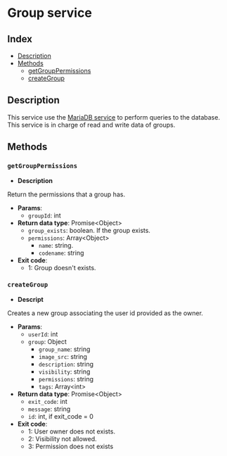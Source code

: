 # Group service

## Index

* [Description](#Description)
* [Methods](#Methods)
  * [getGroupPermissions](#getGroupPermissions)
  * [createGroup](#createGroup)

## Description

This service use the [MariaDB service](MARIADB.md) to perform queries to the database. This service is in charge of
read and write data of groups.

## Methods

### `getGroupPermissions`

* **Description**

Return the permissions that a group has.

* **Params**:
  * `groupId`: int
* **Return data type**: Promise\<Object>
  * `group_exists`: boolean. If the group exists.
  * `permissions`: Array\<Object>
    * `name`: string.
    * `codename`: string
* **Exit code**:
  * 1: Group doesn't exists.

### `createGroup`

* **Descript**

Creates a new group associating the user id provided as the owner.

* **Params**:
  * `userId`: int
  * `group`: Object
    * `group_name`: string
    * `image_src`: string
    * `description`: string
    * `visibility`: string
    * `permissions`: string
    * `tags`: Array\<int>
* **Return data type**: Promise\<Object>
  * `exit_code`: int
  * `message`: string
  * `id`: int, if exit_code = 0
* **Exit code**:
  * 1: User owner does not exists.
  * 2: Visibility not allowed.
  * 3: Permission does not exists
